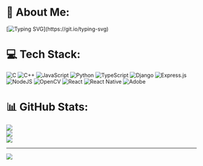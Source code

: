 # 💫 About Me:
[![Typing SVG](https://readme-typing-svg.demolab.com?font=Poppins&weight=800&size=21&duration=4900&pause=1000&width=435&lines=Hey+Tech+Genius...;I+am+Eric-Devv...;I+am+a+Tech+Enthusiast+skilled+in+Coding%2C;+Graphics+Design+%26+UI%26UX+Design.;And+also+Passionate+about%2C;+solving+problems%2C;and+exploring+new+technologies...)](https://git.io/typing-svg)


# 💻 Tech Stack:
![C](https://img.shields.io/badge/c-%2300599C.svg?style=flat&logo=c&logoColor=white) ![C++](https://img.shields.io/badge/c++-%2300599C.svg?style=flat&logo=c%2B%2B&logoColor=white) ![JavaScript](https://img.shields.io/badge/javascript-%23323330.svg?style=flat&logo=javascript&logoColor=%23F7DF1E) ![Python](https://img.shields.io/badge/python-3670A0?style=flat&logo=python&logoColor=ffdd54) ![TypeScript](https://img.shields.io/badge/typescript-%23007ACC.svg?style=flat&logo=typescript&logoColor=white) ![Django](https://img.shields.io/badge/django-%23092E20.svg?style=flat&logo=django&logoColor=white) ![Express.js](https://img.shields.io/badge/express.js-%23404d59.svg?style=flat&logo=express&logoColor=%2361DAFB) ![NodeJS](https://img.shields.io/badge/node.js-6DA55F?style=flat&logo=node.js&logoColor=white) ![OpenCV](https://img.shields.io/badge/opencv-%23white.svg?style=flat&logo=opencv&logoColor=white) ![React](https://img.shields.io/badge/react-%2320232a.svg?style=flat&logo=react&logoColor=%2361DAFB) ![React Native](https://img.shields.io/badge/react_native-%2320232a.svg?style=flat&logo=react&logoColor=%2361DAFB) ![Adobe](https://img.shields.io/badge/adobe-%23FF0000.svg?style=flat&logo=adobe&logoColor=white)
# 📊 GitHub Stats:
![](https://github-readme-stats.vercel.app/api?username=Eric-Devv&theme=dark&hide_border=true&include_all_commits=true&count_private=true)<br/>
![](https://github-readme-streak-stats.herokuapp.com/?user=Eric-Devv&theme=dark&hide_border=true)<br/>
![](https://github-readme-stats.vercel.app/api/top-langs/?username=Eric-Devv&theme=dark&hide_border=true&include_all_commits=true&count_private=true&layout=compact)

---
[![](https://visitcount.itsvg.in/api?id=Eric-Devv&icon=0&color=0)](https://visitcount.itsvg.in)

<!-- Proudly created with GPRM ( https://gprm.itsvg.in ) -->
